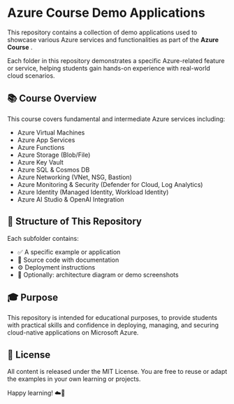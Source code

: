 # Azure Course Demo Applications

This repository contains a collection of demo applications used to showcase various Azure services and functionalities as part of the **Azure Course** .

Each folder in this repository demonstrates a specific Azure-related feature or service, helping students gain hands-on experience with real-world cloud scenarios.

## 📚 Course Overview

This course covers fundamental and intermediate Azure services including:

- Azure Virtual Machines
- Azure App Services
- Azure Functions
- Azure Storage (Blob/File)
- Azure Key Vault
- Azure SQL & Cosmos DB
- Azure Networking (VNet, NSG, Bastion)
- Azure Monitoring & Security (Defender for Cloud, Log Analytics)
- Azure Identity (Managed Identity, Workload Identity)
- Azure AI Studio & OpenAI Integration

## 📂 Structure of This Repository

Each subfolder contains:

- ✅ A specific example or application
- 🧾 Source code with documentation
- ⚙️ Deployment instructions
- 📸 Optionally: architecture diagram or demo screenshots

## 🎓 Purpose

This repository is intended for educational purposes, to provide students with practical skills and confidence in deploying, managing, and securing cloud-native applications on Microsoft Azure.

## 📄 License

All content is released under the MIT License. You are free to reuse or adapt the examples in your own learning or projects.

Happy learning! ☁️🚀